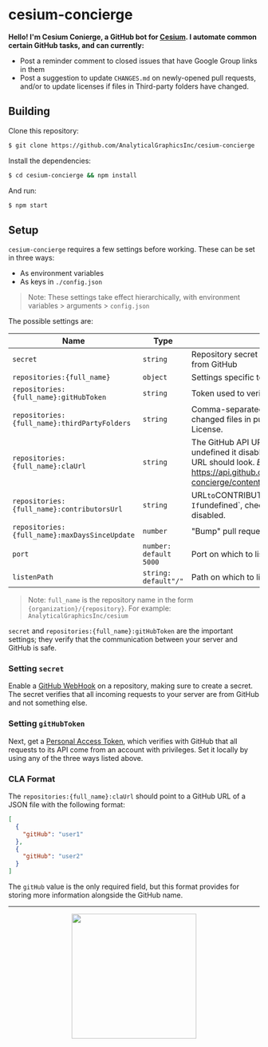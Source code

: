 # cesium-concierge

__Hello! I'm Cesium Conierge, a GitHub bot for [Cesium](https://github.com/AnalyticalGraphicsInc/cesium). I automate
common certain GitHub tasks, and can currently:__
- Post a reminder comment to closed issues that have Google Group links in them
- Post a suggestion to update `CHANGES.md` on newly-opened pull requests, and/or to update licenses if files in Third-party folders have changed.
## Building

Clone this repository:
```bash
$ git clone https://github.com/AnalyticalGraphicsInc/cesium-concierge
```
Install the dependencies:
```bash
$ cd cesium-concierge && npm install
```

And run:
```bash
$ npm start
```

## Setup
`cesium-concierge` requires a few settings before working. These can be set in three ways:
- As environment variables
- As keys in `./config.json`

> Note: These settings take effect hierarchically, with environment variables > arguments > `config.json`

The possible settings are:

| Name | Type | Description | Required? |
| --- | --- | --- | --- |
| `secret` | `string` | Repository secret to verify __incoming__ WebHook requests from GitHub | ✓
| `repositories:{full_name}` | `object` | Settings specific to the repository `{full_name}`. | ✓
| `repositories:{full_name}:gitHubToken` | `string` | Token used to verify __outgoing__ requests to GitHub repository | ✓
| `repositories:{full_name}:thirdPartyFolders` | `string` | Comma-separated list of folders in which to look for changed files in pull request to remind user to update License. | X
| `repositories:{full_name}:claUrl` | `string` | The GitHub API URL to the CLA file in JSON form. If undefined it disables CLA checking. See [here](https://developer.github.com/v3/repos/contents/#get-contents) for how the URL should look. _Example:_ https://api.github.com/repos/AnalyticalGraphicsInc/cesium-concierge/contents/specs/data/config/CLA.json | X
| `repositories:{full_name}:contributorsUrl` | `string` | URL` to `CONTRIBUTORS.md` relative to repository root. If `undefined`, checking for first time contributors will be disabled. | X
| `repositories:{full_name}:maxDaysSinceUpdate` | `number` | "Bump" pull requests older than this number of days ago | X
| `port` | `number: default 5000` | Port on which to listen to incoming requests | X
| `listenPath` | `string: default"/"` | Path on which to listen for incoming requests | X

> Note: `full_name` is the repository name in the form `{organization}/{repository}`. For example: `AnalyticalGraphicsInc/cesium`

`secret` and `repositories:{full_name}:gitHubToken` are the important settings; they verify that the communication between your server and
GitHub is safe.

### Setting `secret`
Enable a [GitHub WebHook](https://developer.github.com/webhooks/creating/) on a repository, making sure to create a secret.
The secret verifies that all incoming requests to your server are from GitHub and not something else.

### Setting `gitHubToken`
Next, get a [Personal Access Token](https://help.github.com/articles/creating-a-personal-access-token-for-the-command-line/), which verifies with GitHub that all requests to its API come from an account
with privileges. Set it locally by using any of the three ways listed above.

### CLA Format
The `repositories:{full_name}:claUrl` should point to a GitHub URL of a JSON file with the following format:
```json
[
  {
    "gitHub": "user1"
  },
  {
    "gitHub": "user2"
  }
]
```
The `gitHub` value is the only required field, but this format provides for storing more information alongside the GitHub name.

---

<p align="center">
  <a href="http://cesiumjs.org/"><img width="250px" src="https://cesiumjs.org/images/logos/cesium-black.png" /></a>
</p>
